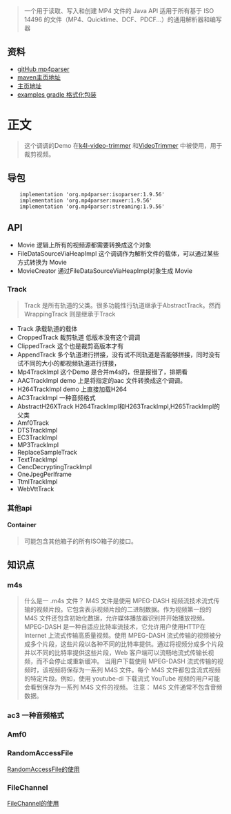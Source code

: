 > 一个用于读取、写入和创建 MP4 文件的 Java API
> 适用于所有基于 ISO 14496 的文件（MP4、Quicktime、DCF、PDCF...）的通用解析器和编写器
## 资料
* [gitHub mp4parser](https://github.com/sannies/mp4parser)
* [maven主页地址](https://search.maven.org/artifact/com.googlecode.mp4parser/isoparser)
* [主页地址](https://code.google.com/archive/p/mp4parser/)
* [examples gradle 格式化包装](https://gitee.com/lalalaxiaowifi/java-mp4-parser-demo)
# 正文
> 这个调调的Demo 在[k4l-video-trimmer](https://github.com/titansgroup/k4l-video-trimmer) 和[VideoTrimmer](https://github.com/AndroidDeveloperLB/VideoTrimmer) 
> 中被使用，用于裁剪视频。
## 导包
````aidl
    implementation 'org.mp4parser:isoparser:1.9.56'
    implementation 'org.mp4parser:muxer:1.9.56'
    implementation 'org.mp4parser:streaming:1.9.56'
````
## API 
* Movie 逻辑上所有的视频源都需要转换成这个对象
* FileDataSourceViaHeapImpl 这个调调作为解析文件的载体，可以通过某些方式转换为   Movie
* MovieCreator   通过FileDataSourceViaHeapImpl对象生成 Movie
### Track
> Track 是所有轨道的父类。很多功能性行轨道继承于AbstractTrack。然而WrappingTrack 则是继承于Track 
* Track 承载轨道的载体   
* CroppedTrack  裁剪轨道 低版本没有这个调调
* ClippedTrack 这个也是裁剪高版本才有
* AppendTrack 多个轨道进行拼接，没有试不同轨道是否能够拼接，同时没有试不同的大小的都视频轨道进行拼接，
* Mp4TrackImpl 这个Demo 是合并m4s的，但是报错了，排期看
* AACTrackImpl demo 上是将指定的aac 文件转换成这个调调。
* H264TrackImpl demo 上直接加载H264 
* AC3TrackImpl 一种音频格式 
* AbstractH26XTrack H264TrackImpl和H263TrackImpl,H265TrackImpl的父类
* Amf0Track 
* DTSTrackImpl 
* EC3TrackImpl
* MP3TrackImpl
* ReplaceSampleTrack
* TextTrackImpl
* CencDecryptingTrackImpl
* OneJpegPerIframe 
* TtmlTrackImpl
* WebVttTrack
### 其他api
#### Container 
> 可能包含其他箱子的所有ISO箱子的接口。
## 知识点
###  m4s
> 什么是一 .m4s 文件？
> M4S 文件是使用 MPEG-DASH 视频流技术流式传输的视频片段。它包含表示视频片段的二进制数据。作为视频第一段的 M4S 文件还包含初始化数据，允许媒体播放器识别并开始播放视频。
> MPEG-DASH 是一种自适应比特率流技术，它允许用户使用HTTP在 Internet 上流式传输高质量视频。使用 MPEG-DASH 流式传输的视频被分成多个片段，这些片段以各种不同的比特率提供。通过将视频分成多个片段并以不同的比特率提供这些片段，Web 客户端可以流畅地流式传输长视频，而不会停止或重新缓冲。
> 当用户下载使用 MPEG-DASH 流式传输的视频时，该视频将保存为一系列 M4S 文件。每个 M4S 文件都包含流式视频的特定片段。例如，使用 youtube-dl 下载流式 YouTube 视频的用户可能会看到保存为一系列 M4S 文件的视频。
> 注意： M4S 文件通常不包含音频数据。
### ac3 一种音频格式 
### Amf0 
### RandomAccessFile 
[RandomAccessFile的使用](../../../../java/io/RandomAccessFile的使用.md)
### FileChannel 
[FileChannel的使用](../../../../java/io/FileChannel的使用.md)
